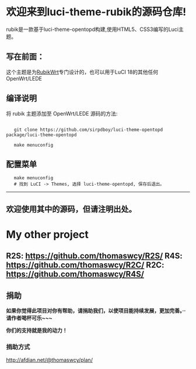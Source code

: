 # 欢迎来到luci-theme-rubik的源码仓库!
rubik是一款基于luci-theme-opentopd构建,使用HTML5、CSS3编写的Luci主题。

## 写在前面：

这个主题是为[RubikWrt](https://github.com/thomaswcy)专门设计的，也可以用于LuCI 18的其他任何OpenWrt/LEDE

## 编译说明

将 rubik 主题添加至 OpenWrt/LEDE 源码的方法:

 ```Brach

    git clone https://github.com/sirpdboy/luci-theme-opentopd package/luci-theme-opentopd
    
    make menuconfig
 ``` 
## 配置菜单
 ```Brach
    make menuconfig
	# 找到 LuCI -> Themes, 选择 luci-theme-opentopd, 保存后退出。
 ``` 
-------------------------
欢迎使用其中的源码，但请注明出处。
--------------------------------------------------------------
# My other project
R2S: https://github.com/thomaswcy/R2S/
R4S: https://github.com/thomaswcy/R2C/
R2C: https://github.com/thomaswcy/R4S/
-------------------------------------------------
## 捐助 

**如果你觉得此项目对你有帮助，请捐助我们，以使项目能持续发展，更加完善。··请作者喝杯可乐~~~**

**你们的支持就是我的动力！**

### 捐助方式
http://afdian.net/@thomaswcy/plan/
